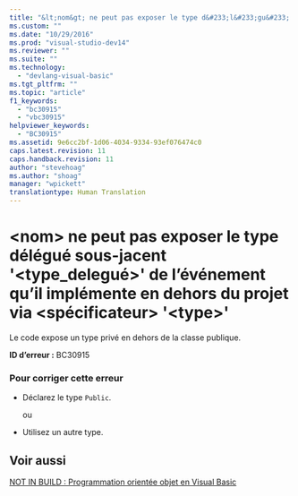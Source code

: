 ```yaml
---
title: "&lt;nom&gt; ne peut pas exposer le type d&#233;l&#233;gu&#233; sous-jacent &#39;&lt;type_delegu&#233;&gt;&#39; de l’&#233;v&#233;nement qu’il impl&#233;mente en dehors du projet via &lt;sp&#233;cificateur&gt; &#39;&lt;type&gt;&#39; | Microsoft Docs"
ms.custom: ""
ms.date: "10/29/2016"
ms.prod: "visual-studio-dev14"
ms.reviewer: ""
ms.suite: ""
ms.technology: 
  - "devlang-visual-basic"
ms.tgt_pltfrm: ""
ms.topic: "article"
f1_keywords: 
  - "bc30915"
  - "vbc30915"
helpviewer_keywords: 
  - "BC30915"
ms.assetid: 9e6cc2bf-1d06-4034-9334-93ef076474c0
caps.latest.revision: 11
caps.handback.revision: 11
author: "stevehoag"
ms.author: "shoag"
manager: "wpickett"
translationtype: Human Translation
---
```

# &lt;nom&gt; ne peut pas exposer le type d&#233;l&#233;gu&#233; sous-jacent &#39;&lt;type_delegu&#233;&gt;&#39; de l’&#233;v&#233;nement qu’il impl&#233;mente en dehors du projet via &lt;sp&#233;cificateur&gt; &#39;&lt;type&gt;&#39;
Le code expose un type privé en dehors de la classe publique.  
  
 **ID d’erreur :** BC30915  
  
### Pour corriger cette erreur  
  
-   Déclarez le type `Public`.  
  
     ou  
  
-   Utilisez un autre type.  
  
## Voir aussi  
 [NOT IN BUILD : Programmation orientée objet en Visual Basic](http://msdn.microsoft.com/fr-fr/691365cf-9547-4a8f-aaca-36aaf1e8911a)